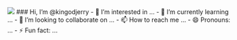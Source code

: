 <img src="https://capsule-render.vercel.app/api?type=waving&color=BDBDC8&height=200&section=header&text=Jerry Github&fontSize=90" />
### Hi, I’m @kingodjerry
- 👀 I’m interested in ...
- 🌱 I’m currently learning ...
- 💞️ I’m looking to collaborate on ...
- 📫 How to reach me ...
- 😄 Pronouns: ...
- ⚡ Fun fact: ...

<!---
kingodjerry/kingodjerry is a ✨ special ✨ repository because its `README.md` (this file) appears on your GitHub profile.
You can click the Preview link to take a look at your changes.
--->
